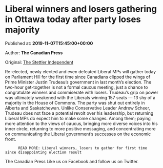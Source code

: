 
# Liberal winners and losers gathering in Ottawa today after party loses majority

Published at: **2019-11-07T15:45:00+00:00**

Author: **The Canadian Press**

Original: [The Stettler Independent](https://www.stettlerindependent.com/news/liberal-winners-and-losers-gathering-in-ottawa-today-after-party-loses-majority/)

Re-elected, newly elected and even defeated Liberal MPs will gather today on Parliament Hill for the first time since Canadians clipped the wings of Prime Minister Justin Trudeau’s government in last month’s election.
The two-hour get-together is not a formal caucus meeting, just a chance to congratulate winners and commiserate with losers.
Trudeau’s grip on power was ultimately weakened with the Liberals winning 157 seats — 13 shy of a majority in the House of Commons.
The party was shut out entirely in Alberta and Saskatchewan.
Unlike Conservative Leader Andrew Scheer, Trudeau does not face a potential revolt over his leadership, but returning Liberal MPs do expect him to make some changes.
Among them; paying more attention to the views of caucus, bringing more diverse voices into his inner circle, returning to more positive messaging, and concentrating more on communicating the Liberal government’s successes on the economic front.

        
          READ MORE: Liberal winners, losers to gather for first time since disappointing election result
        
      
The Canadian Press
Like us on Facebook and follow us on Twitter.
